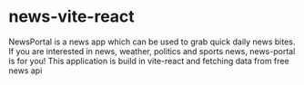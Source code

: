 # news-vite-react
NewsPortal is a news app which can be used to grab quick daily news bites. If you are interested in news, weather, politics and sports news, news-portal is for you! This application is build in vite-react and fetching data from free news api
